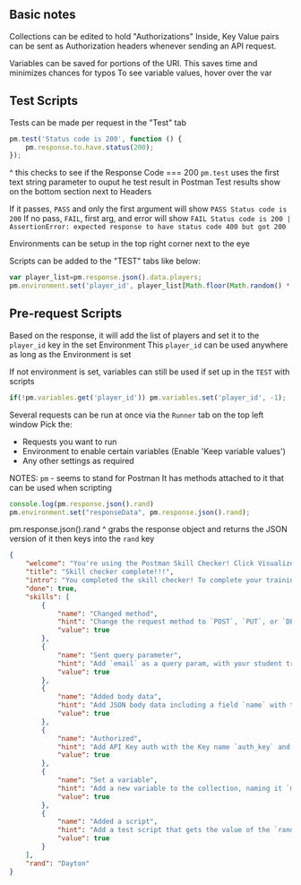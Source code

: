 ## Basic notes
Collections can be edited to hold "Authorizations"
Inside, Key Value pairs can be sent as Authorization headers whenever sending
an API request.

Variables can be saved for portions of the URI.
This saves time and minimizes chances for typos
To see variable values, hover over the var


## Test Scripts
Tests can be made per request in the "Test" tab 
```js
pm.test('Status code is 200', function () {
    pm.response.to.have.status(200); 
});
```
^ this checks to see if the Response Code === 200
`pm.test` uses the first text string parameter to ouput he test result in Postman
Test results show on the bottom section next to Headers

If it passes, `PASS` and only the first argument will show
`PASS Status code is 200`
If no pass, `FAIL`, first arg, and error will show
`FAIL Status code is 200 | AssertionError: expected response to have status code 400 but got 200`

Environments can be setup in the top right corner next to the eye

Scripts can be added to the "TEST" tabs like below:
```js
var player_list=pm.response.json().data.players;
pm.environment.set('player_id', player_list[Math.floor(Math.random() * player_list.length)].id);
```

## Pre-request Scripts
Based on the response, it will add the list of players and set it to the
`player_id` key in the set Environment
This `player_id` can be used anywhere as long as the Environment is set

If not environment is set, variables can still be used if set up in the `TEST` with scripts
```js 
if(!pm.variables.get('player_id')) pm.variables.set('player_id', -1);
```

Several requests can be run at once via the `Runner` tab on the top left window
Pick the: 
- Requests you want to run
- Environment to enable certain variables (Enable 'Keep variable values')
- Any other settings as required

NOTES:
`pm` - seems to stand for Postman
It has methods attached to it that can be used when scripting

```js
console.log(pm.response.json().rand)
pm.environment.set("responseData", pm.response.json().rand);
```

pm.response.json().rand
^ grabs the response object and returns the JSON version of it
then keys into the `rand` key

```json
{
    "welcome": "You're using the Postman Skill Checker! Click Visualize for a more readable view of the response.",
    "title": "Skill checker complete!!!",
    "intro": "You completed the skill checker! To complete your training, make sure all of your requests are saved, and in the collection on the left of Postman, open the overview > then click **Share**. Choose **Get public link** and generate or update your collection link (note that each time you make a change you need to update the link). Copy the address to your clipboard, then open the final folder in the collection **3. Check Progress** > open the **Test Collection** request, paste your collection link in as the request address, **Send**, and this time open the **Test Results** tab to see the status of your collection. Any failed tests will indicate parts of the collection you still need to complete. Once all of your tests pass—**Save** the request and send the collection link via this form (the Postman team will check your submission and award your student expert certification within a couple of weeks! 📜🎓): bit.ly/student-expert-submission",
    "done": true,
    "skills": [
        {
            "name": "Changed method",
            "hint": "Change the request method to `POST`, `PUT`, or `DELETE`.",
            "value": true
        },
        {
            "name": "Sent query parameter",
            "hint": "Add `email` as a query param, with your student training email address as the value.",
            "value": true
        },
        {
            "name": "Added body data",
            "hint": "Add JSON body data including a field `name` with the value as your name.",
            "value": true
        },
        {
            "name": "Authorized",
            "hint": "Add API Key auth with the Key name `auth_key` and how much you learned from the student expert template (e.g. `loads`, `nothing`, etc) as the value (add to the request header).",
            "value": true
        },
        {
            "name": "Set a variable",
            "hint": "Add a new variable to the collection, naming it `myCourse` and enter the reason you're learning about APIs as the Current value. (Leave the other var in place.)",
            "value": true
        },
        {
            "name": "Added a script",
            "hint": "Add a test script that gets the value of the `rand` property in the response JSON and sets it as the value of a variable (at collection or environment scope) named `responseData`. Hint: You'll need to Send the request twice after adding your code because it won't save the value until after the response is received the first time.",
            "value": true
        }
    ],
    "rand": "Dayton"
}
```